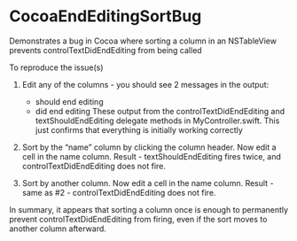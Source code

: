 CocoaEndEditingSortBug
======================

Demonstrates a bug in Cocoa where sorting a column in an NSTableView prevents controlTextDidEndEditing from being called

To reproduce the issue(s)

1. Edit any of the columns - you should see 2 messages in the output:
    - should end editing
    - did end editing
   These output from the controlTextDidEndEditing and textShouldEndEditing delegate methods in MyController.swift.  This just confirms that everything is initially working correctly

2. Sort by the “name” column by clicking the column header.  Now edit a cell in the name column.  Result - textShouldEndEditing fires twice, and controlTextDidEndEditing does not fire.

3. Sort by another column.  Now edit a cell in the name column.  Result - same as #2 - controlTextDidEndEditing does not fire.

In summary, it appears that sorting a column once is enough to permanently prevent controlTextDidEndEditing from firing, even if the sort moves to another column afterward.
